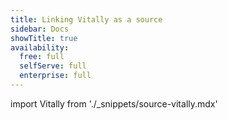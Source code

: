 ```yaml
---
title: Linking Vitally as a source
sidebar: Docs
showTitle: true
availability:
  free: full
  selfServe: full
  enterprise: full
---
```


import Vitally from './_snippets/source-vitally.mdx'

<Vitally />